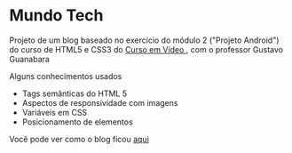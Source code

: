 # Mundo Tech

Projeto de um blog baseado no exercício do módulo 2 ("Projeto Android") do curso de HTML5 e CSS3 do 
<a href="https://www.cursoemvideo.com/" target="_blank">
Curso em Vídeo </a>, com o professor Gustavo Guanabara

Alguns conhecimentos usados
- Tags semânticas do HTML 5 
- Aspectos de responsividade com imagens
- Variáveis em CSS
- Posicionamento de elementos 

Você pode ver como o blog ficou <a href="https://matheusvieira17.github.io/mundo-tech/" target="_blank" > aqui </a>
